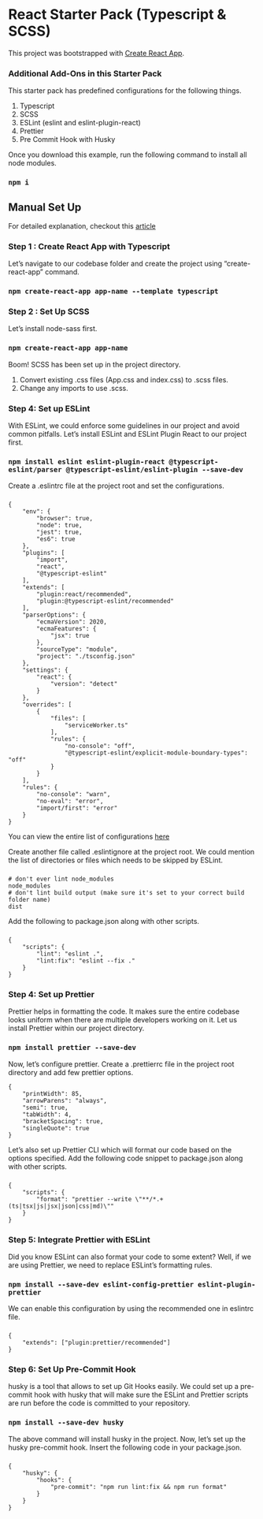 # React Starter Pack (Typescript & SCSS)

This project was bootstrapped with [Create React App](https://github.com/facebook/create-react-app).

### Additional Add-Ons in this Starter Pack

This starter pack has predefined configurations for the following things.

1. Typescript
2. SCSS
3. ESLint (eslint and eslint-plugin-react)
4. Prettier
5. Pre Commit Hook with Husky

Once you download this example, run the following command to install all node modules.

### `npm i`

## Manual Set Up

For detailed explanation, checkout this <a href = "https://medium.com/swlh/developer-checklist-react-application-initial-set-up-d4568799b825">article</a>

### Step 1 : Create React App with Typescript

Let’s navigate to our codebase folder and create the project using “create-react-app” command.

### `npm create-react-app app-name --template typescript`

### Step 2 : Set Up SCSS

Let’s install node-sass first.

### `npm create-react-app app-name`

Boom! SCSS has been set up in the project directory.

1. Convert existing .css files (App.css and index.css) to .scss files.
2. Change any imports to use .scss.

### Step 4: Set up ESLint

With ESLint, we could enforce some guidelines in our project and avoid common pitfalls. Let’s install ESLint and ESLint Plugin React to our project first. 

### `npm install eslint eslint-plugin-react @typescript-eslint/parser @typescript-eslint/eslint-plugin --save-dev`

Create a .eslintrc file at the project root and set the configurations.

###

    {
        "env": {
            "browser": true,
            "node": true,
            "jest": true,
            "es6": true
        },
        "plugins": [
            "import",
            "react",
            "@typescript-eslint"
        ],
        "extends": [
            "plugin:react/recommended",
            "plugin:@typescript-eslint/recommended"
        ],
        "parserOptions": {
            "ecmaVersion": 2020,
            "ecmaFeatures": {
                "jsx": true
            },
            "sourceType": "module",
            "project": "./tsconfig.json"
        },
        "settings": {
            "react": {
                "version": "detect"
            }
        },
        "overrides": [
            {
                "files": [
                    "serviceWorker.ts"
                ],
                "rules": {
                    "no-console": "off",
                    "@typescript-eslint/explicit-module-boundary-types": "off"
                }
            }
        ],
        "rules": {
            "no-console": "warn",
            "no-eval": "error",
            "import/first": "error"
        }
    }

You can view the entire list of configurations <a href = "https://eslint.org/docs/user-guide/configuring">here</a>

Create another file called .eslintignore at the project root. We could mention the list of directories or files which needs to be skipped by ESLint.
###
    # don't ever lint node_modules
    node_modules
    # don't lint build output (make sure it's set to your correct build folder name)
    dist


Add the following to package.json along with other scripts.

###

    {
        "scripts": {
            "lint": "eslint .",
            "lint:fix": "eslint --fix ."
        }
    }

### Step 4: Set up Prettier

Prettier helps in formatting the code. It makes sure the entire codebase looks uniform when there are multiple developers working on it. Let us install Prettier within our project directory.

### `npm install prettier --save-dev`

Now, let’s configure prettier. Create a .prettierrc file in the project root directory and add few prettier options.

    {
        "printWidth": 85,
        "arrowParens": "always",
        "semi": true,
        "tabWidth": 4,
        "bracketSpacing": true,
        "singleQuote": true
    }

Let’s also set up Prettier CLI which will format our code based on the options specified. Add the following code snippet to package.json along with other scripts.

###

    {
        "scripts": {
            "format": "prettier --write \"**/*.+(ts|tsx|js|jsx|json|css|md)\""
        }
    }

### Step 5: Integrate Prettier with ESLint

Did you know ESLint can also format your code to some extent? Well, if we are using Prettier, we need to replace ESLint’s formatting rules.

### `npm install --save-dev eslint-config-prettier eslint-plugin-prettier`

We can enable this configuration by using the recommended one in eslintrc file.

###

    {
        "extends": ["plugin:prettier/recommended"]
    }

### Step 6: Set Up Pre-Commit Hook

husky is a tool that allows to set up Git Hooks easily. We could set up a pre-commit hook with husky that will make sure the ESLint and Prettier scripts are run before the code is committed to your repository.

### `npm install --save-dev husky`

The above command will install husky in the project. Now, let’s set up the husky pre-commit hook.
Insert the following code in your package.json.

###

    {
        "husky": {
            "hooks": {
                "pre-commit": "npm run lint:fix && npm run format"
            }
        }
    }
